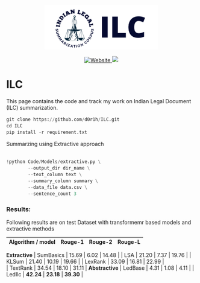 <p align="center">
    <br>
    <img src="https://github.com/d0r1h/ILC/blob/main/assets/ILC_logo.png" width="300"/>
    <br>
<p>
    
    
<p align="center">
    <a href="http://pawantrivedi.me/ILC">
        <img alt="Website" src="https://img.shields.io/website? down_color=red&down_message=offline&up_color=yello&up_message=online&url=http%3A%2F%2Fpawantrivedi.me%2FILC%2F">
    </a>
    <a href="https://hits.seeyoufarm.com">
        <img src="https://hits.seeyoufarm.com/api/count/incr/badge.svg?url=https%3A%2F%2Fgithub.com%2Fd0r1h%2FILC&count_bg=%2379C83D&title_bg=%23555555&icon=&icon_color=%23E7E7E7&title=hits&edge_flat=false">
    </a>    
</p>    

    

    
# ILC

This page contains the code and track my work on Indian Legal Document (ILC) summarization. 




```python
git clone https://github.com/d0r1h/ILC.git
cd ILC
pip install -r requirement.txt
```


Summarzing using Extractive approach 

```python

!python Code/Models/extractive.py \
        --output_dir dir_name \
        --text_column text \
        --summary_column summary \
        --data_file data.csv \
        --sentence_count 3 


```


### Results: 

Following results are on test Dataset with transformemr based models and extractive methods


| Algorithm / model | Rouge-1 | Rouge-2 | Rouge-L|
| ---- | ---- | ---- | ----|
**Extractive**
| SumBasics	 |	15.69 | 6.02   | 14.48 |
| LSA 	     |	21.20 | 7.37  | 19.76 |
| KLSum      |	21.40 | 10.19  | 19.66 |
| LexRank 	 |  33.09 | 16.81  | 22.99 |  
| TextRank 	 |  34.54 | 18.10  | 31.11 |
**Abstractive**
| LedBase    | 4.31  | 1.08 | 4.11 |
| LedIlc     | **42.24** | **23.18**  | **39.30** |

